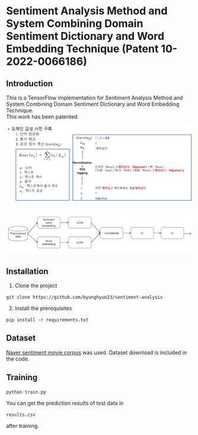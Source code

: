 # Sentiment Analysis Method and System Combining Domain Sentiment Dictionary and Word Embedding Technique (Patent 10-2022-0066186)
## Introduction
This is a TensorFlow implementation for Sentiment Analysis Method and System Combining Domain Sentiment Dictionary and Word Embedding Technique.  
This work has been patented.

![image](https://github.com/byunghyun23/sentiment-analysis/blob/main/assets/fig2.png)

![image](https://github.com/byunghyun23/sentiment-analysis/blob/main/assets/fig1.png)

## Installation
1. Clone the project
```
git clone https://github.com/byunghyun23/sentiment-analysis
```
2. Install the prerequisites
```
pip install -r requirements.txt
```

## Dataset
[Naver sentiment movie corpus](https://github.com/e9t/nsmc) was used.
Dataset download is included in the code.

## Training
```
python train.py
```
You can get the prediction results of test data in
```
results.csv
```
after training.
